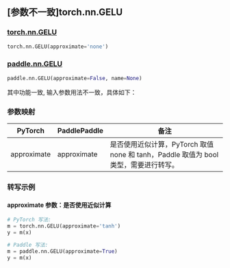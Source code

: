 ## [参数不一致]torch.nn.GELU

### [torch.nn.GELU](https://pytorch.org/docs/1.13/generated/torch.nn.GELU.html#torch.nn.GELU)

```python
torch.nn.GELU(approximate='none')
```

### [paddle.nn.GELU](https://www.paddlepaddle.org.cn/documentation/docs/zh/api/paddle/nn/GELU_cn.html)

```python
paddle.nn.GELU(approximate=False, name=None)
```

其中功能一致, 输入参数用法不一致，具体如下：

### 参数映射

| PyTorch     | PaddlePaddle | 备注                                                                                 |
| ----------- | ------------ | ------------------------------------------------------------------------------------ |
| approximate | approximate  | 是否使用近似计算，PyTorch 取值 none 和 tanh，Paddle 取值为 bool 类型，需要进行转写。 |

### 转写示例

#### approximate 参数：是否使用近似计算

```python
# PyTorch 写法:
m = torch.nn.GELU(approximate='tanh')
y = m(x)

# Paddle 写法:
m = paddle.nn.GELU(approximate=True)
y = m(x)
```

